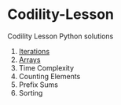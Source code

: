 # Codility-Lesson
Codility Lesson Python solutions

1. [Iterations](https://github.com/tanyinghui/Codility-Lesson/tree/master/Lesson%201)
2. [Arrays](https://github.com/tanyinghui/Codility-Lesson/tree/master/Lesson%202)
3. Time Complexity
4. Counting Elements
5. Prefix Sums
6. Sorting